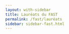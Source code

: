 ```yaml
---
layout: with-sidebar
title: Lauréats du FAST
permalink: /fast/lauréats
sidebar: sidebar-fast.html
---
```

